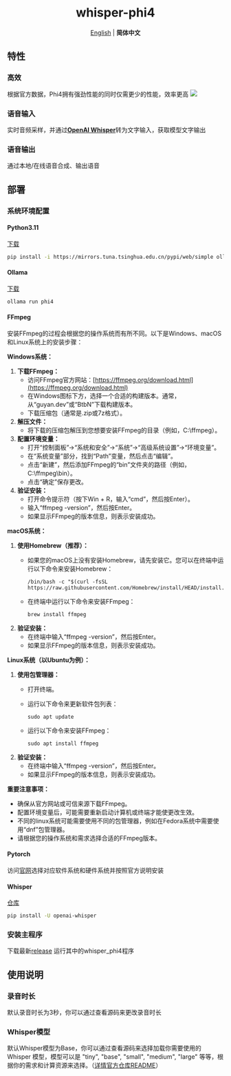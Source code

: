 <div align="center">
  <h1>whisper-phi4</h1>
  
  [English](README.md) | **简体中文**
</div>

## 特性
### 高效
根据官方数据，Phi4拥有强劲性能的同时仅需更少的性能，效率更高
<img src='https://github.com/user-attachments/assets/f7541460-4176-469e-8f8f-8e673fc59f86'>

### 语音输入
实时音频采样，并通过[**OpenAI Whisper**](https://github.com/openai/whisper)转为文字输入，获取模型文字输出

### 语音输出
通过本地/在线语音合成、输出语音

## 部署
### 系统环境配置
#### Python3.11
[下载](https://www.python.org/downloads/release/python-3110/)

```sh
pip install -i https://mirrors.tuna.tsinghua.edu.cn/pypi/web/simple ollama openai-whisper pyttsx3 zhconv wave pyaudio
```

#### Ollama
[下载](https://ollama.com/)

```sh
ollama run phi4
```

#### FFmpeg
安装FFmpeg的过程会根据您的操作系统而有所不同。以下是Windows、macOS和Linux系统上的安装步骤：

**Windows系统：**

1.  **下载FFmpeg：**
    * 访问FFmpeg官方网站：[https://ffmpeg.org/download.html](https://ffmpeg.org/download.html)
    * 在Windows图标下方，选择一个合适的构建版本。通常，从“guyan.dev”或“BtbN”下载构建版本。
    * 下载压缩包（通常是.zip或7z格式）。
2.  **解压文件：**
    * 将下载的压缩包解压到您想要安装FFmpeg的目录（例如，C:\ffmpeg）。
3.  **配置环境变量：**
    * 打开“控制面板”->“系统和安全”->“系统”->“高级系统设置”->“环境变量”。
    * 在“系统变量”部分，找到“Path”变量，然后点击“编辑”。
    * 点击“新建”，然后添加FFmpeg的“bin”文件夹的路径（例如，C:\ffmpeg\bin）。
    * 点击“确定”保存更改。
4.  **验证安装：**
    * 打开命令提示符（按下Win + R，输入“cmd”，然后按Enter）。
    * 输入“ffmpeg -version”，然后按Enter。
    * 如果显示FFmpeg的版本信息，则表示安装成功。

**macOS系统：**

1.  **使用Homebrew（推荐）：**
    * 如果您的macOS上没有安装Homebrew，请先安装它。您可以在终端中运行以下命令来安装Homebrew：
      
          /bin/bash -c "$(curl -fsSL https://raw.githubusercontent.com/Homebrew/install/HEAD/install.sh)"
      
    * 在终端中运行以下命令来安装FFmpeg：
      
          brew install ffmpeg
      
2.  **验证安装：**
    * 在终端中输入“ffmpeg -version”，然后按Enter。
    * 如果显示FFmpeg的版本信息，则表示安装成功。

**Linux系统（以Ubuntu为例）：**

1.  **使用包管理器：**
    * 打开终端。
    * 运行以下命令来更新软件包列表：
      
          sudo apt update
      
    * 运行以下命令来安装FFmpeg：
      
          sudo apt install ffmpeg
      
2.  **验证安装：**
    * 在终端中输入“ffmpeg -version”，然后按Enter。
    * 如果显示FFmpeg的版本信息，则表示安装成功。

**重要注意事项：**

* 确保从官方网站或可信来源下载FFmpeg。
* 配置环境变量后，可能需要重新启动计算机或终端才能使更改生效。
* 不同的linux系统可能需要使用不同的包管理器，例如在Fedora系统中需要使用“dnf”包管理器。
* 请根据您的操作系统和需求选择合适的FFmpeg版本。

#### Pytorch
访问[官网](https://pytorch.org/get-started/locally/)选择对应软件系统和硬件系统并按照官方说明安装

#### Whisper
[仓库](https://gitcode.com/gh_mirrors/whisp/whisper/blob/main/README.md)
```sh
pip install -U openai-whisper
```

### 安装主程序
下载最新[release](https://github.com/Rebines/whisper-phi4/releases)
运行其中的whisper_phi4程序

## 使用说明
### 录音时长
默认录音时长为3秒，你可以通过查看源码来更改录音时长
### Whisper模型
默认Whisper模型为Base，你可以通过查看源码来选择加载你需要使用的 Whisper 模型，模型可以是 "tiny", "base", "small", "medium", "large" 等等，根据你的需求和计算资源来选择。（[详情官方仓库README](https://gitcode.com/gh_mirrors/whisp/whisper/blob/main/README.md#available-models-and-languages)）
